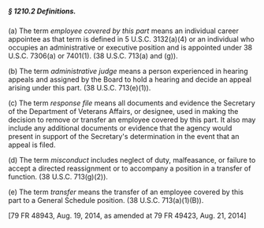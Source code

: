 ##### § 1210.2 Definitions. #####

(a) The term *employee covered by this part* means an individual career appointee as that term is defined in 5 U.S.C. 3132(a)(4) or an individual who occupies an administrative or executive position and is appointed under 38 U.S.C. 7306(a) or 7401(1). (38 U.S.C. 713(a) and (g)).

(b) The term *administrative judge* means a person experienced in hearing appeals and assigned by the Board to hold a hearing and decide an appeal arising under this part. (38 U.S.C. 713(e)(1)).

(c) The term *response file* means all documents and evidence the Secretary of the Department of Veterans Affairs, or designee, used in making the decision to remove or transfer an employee covered by this part. It also may include any additional documents or evidence that the agency would present in support of the Secretary's determination in the event that an appeal is filed.

(d) The term *misconduct* includes neglect of duty, malfeasance, or failure to accept a directed reassignment or to accompany a position in a transfer of function. (38 U.S.C. 713(g)(2)).

(e) The term *transfer* means the transfer of an employee covered by this part to a General Schedule position. (38 U.S.C. 713(a)(1)(B)).

[79 FR 48943, Aug. 19, 2014, as amended at 79 FR 49423, Aug. 21, 2014]